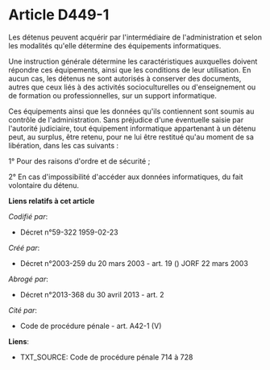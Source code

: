 # Article D449-1

Les détenus peuvent acquérir par l'intermédiaire de l'administration et selon les modalités qu'elle détermine des équipements
informatiques.

Une instruction générale détermine les caractéristiques auxquelles doivent répondre ces équipements, ainsi que les conditions
de leur utilisation. En aucun cas, les détenus ne sont autorisés à conserver des documents, autres que ceux liés à des
activités socioculturelles ou d'enseignement ou de formation ou professionnelles, sur un support informatique.

Ces équipements ainsi que les données qu'ils contiennent sont soumis au contrôle de l'administration. Sans préjudice d'une
éventuelle saisie par l'autorité judiciaire, tout équipement informatique appartenant à un détenu peut, au surplus, être
retenu, pour ne lui être restitué qu'au moment de sa libération, dans les cas suivants :

1° Pour des raisons d'ordre et de sécurité ;

2° En cas d'impossibilité d'accéder aux données informatiques, du fait volontaire du détenu.

**Liens relatifs à cet article**

_Codifié par_:

  - Décret n°59-322 1959-02-23

_Créé par_:

  - Décret n°2003-259 du 20 mars 2003 - art. 19 () JORF 22 mars 2003

_Abrogé par_:

  - Décret n°2013-368 du 30 avril 2013 - art. 2

_Cité par_:

  - Code de procédure pénale - art. A42-1 (V)

**Liens**:

  - TXT_SOURCE: Code de procédure pénale 714 à 728
